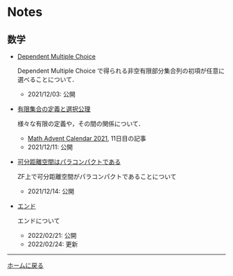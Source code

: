 # Notes

## 数学

- [Dependent Multiple Choice](math/dmc.pdf)

    Dependent Multiple Choice で得られる非空有限部分集合列の初項が任意に選べることについて．

    - 2021/12/03: 公開

- [有限集合の定義と選択公理](math/definitions_of_finite.pdf)

    様々な有限の定義や，その間の関係について．

    - [Math Advent Calendar 2021](https://adventar.org/calendars/6146), 11日目の記事
    - 2021/12/11: 公開

- [可分距離空間はパラコンパクトである](math/separable_metric_space_paracompact.pdf)

    ZF上で可分距離空間がパラコンパクトであることについて

    - 2021/12/14: 公開

- [エンド](math/end.pdf)

    エンドについて

    - 2022/02/21: 公開
    - 2022/02/24: 更新

---

[ホームに戻る](index.md)
